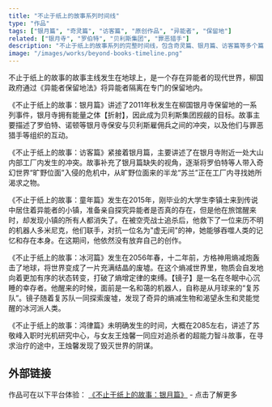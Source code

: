 ```yaml
---
title: "不止于纸上的故事系列时间线"
type: "作品"
tags: ["银月篇", "奇灵篇", "访客篇", "原创作品", "异能者", "保留地"]
related: ["银月寺", "罗伯特", "贝利斯集团", "罪恶猎手"]
description: "不止于纸上的故事系列的完整时间线，包含奇灵篇、银月篇、访客篇等多个篇章的重要事件。"
image: "/images/works/beyond-books-timeline.png"
---
```

不止于纸上的故事的故事主线发生在地球上，是一个存在异能者的现代世界，柳国政府通过《异能者保留地法》将异能者隔离在专门的保留地内。

《不止于纸上的故事：银月篇》讲述了2011年秋发生在柳国银月寺保留地的一系列事件，银月寺拥有能量之体【折射】，因此成为贝利斯集团觊觎的目标。故事主要描述了罗伯特、诺顿等银月寺保安与贝利斯雇佣兵之间的冲突，以及他们与罪恶猎手等组织的互动。

《不止于纸上的故事：访客篇》紧接着银月篇，主要讲述了在银月寺附近一处大山内部工厂内发生的冲突。故事补充了银月篇缺失的视角，逐渐将罗伯特等人带入奇幻世界“旷野位面”入侵的危机中，从旷野位面来的半龙“苏兰”正在工厂内寻找她所渴求之物。

《不止于纸上的故事：童年篇》发生在2015年，刚毕业的大学生李镇士来到传说中居住着异能者的小镇，准备亲自探究异能者是否真的存在，但是他在旅馆醒来时，却发现小镇的所有人都消失了。在被空壳战士追杀后，他救下了一位来历不明的机器人多米尼克，他们联手，对抗一位名为"虚无间"的神，她能够吞噬人类的记忆和存在本身。在这期间，他依然没有放弃自己的创作。

《不止于纸上的故事：冰河篇》发生在2056年春，十二年前，方格神用熵减炮轰击了地球，将世界变成了一片充满结晶的废墟。在这个熵减世界里，物质会自发地向着更加有序的状态转变，打破了熵增定律的束缚。【镜子】是一名在冬眠中心沉睡的幸存者。他醒来的时候，面前是一名和蔼的机器人，自称是从月球来的“复苏队”。镜子随着复苏队一同探索废墟，发现了奇异的熵减生物和渴望永生和灵能觉醒的冰河派人类。

《不止于纸上的故事：鸿律篇》未明确发生的时间，大概在2085左右，讲述了苏敬峰入职时光机研究中心，与女友王烛馨一同应对追杀者的超能力智斗故事，在寻求治疗的途中，王烛馨发现了毁灭世界的阴谋。

## 外部链接

作品可在以下平台体验：
[《不止于纸上的故事：银月篇》](https://tobenot.itch.io/beyond-books) - 点击了解更多 